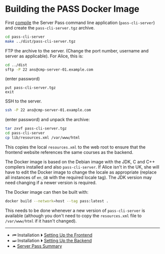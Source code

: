 # Building the PASS Docker Image

First [compile](../compile.md) the Server Pass command line
application (`pass-cli-server`) and create the `pass-cli-server.tgz`
archive.

```bash
cd pass-cli-server
make ../dist/pass-cli-server.tgz
```

FTP the archive to the server. (Change the port number, username and
server as applicable). For Alice, this is:

```bash
cd ../dist
sftp -P 22 ans@cmp-server-01.example.com
```
(enter password)

```
put pass-cli-server.tgz
exit
```

SSH to the server.

```bash
ssh -P 22 ans@cmp-server-01.example.com
```
(enter password) and unpack the archive:

```bash
tar zxvf pass-cli-server.tgz
cd pass-cli-server
cp lib/resources.xml /var/www/html
```

This copies the local `resources.xml` to the web root to ensure that
the frontend website references the same courses as the backend.

The Docker image is based on the Debian image with the JDK, C and
C++ compilers installed and also `pass-cli-server`. If Alice isn't
in the UK, she will have to edit the Docker image to change the
locale as appropriate (replace all instances of `en_GB` with the
required locale tag). The JDK version may need changing if a newer
version is required.

The Docker image can then be built with:
```bash
docker build --network=host --tag pass:latest .
```

This needs to be done whenever a new version of `pass-cli-server` is
available (although you don't need to copy the `resources.xml` file
to `/var/www/html` if it hasn't changed).

---

 - &#x23EE; Installation ⏵ [Setting Up the Frontend](setupfrontend.md)
 - &#x23ED; Installation ⏵ [Setting Up the Backend](setupbackend.md)
 - &#x23F6; [Server Pass Summary](README.md)

